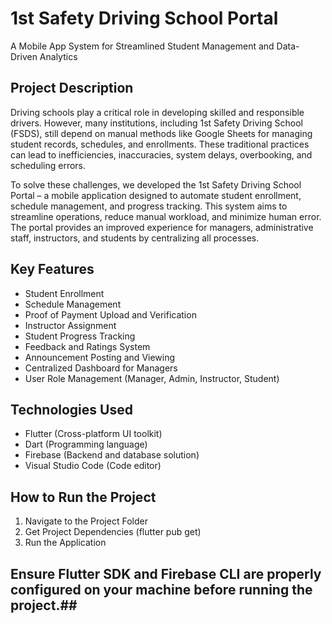 # 1st Safety Driving School Portal

A Mobile App System for Streamlined Student Management and Data-Driven Analytics

## Project Description

Driving schools play a critical role in developing skilled and responsible drivers. However, many institutions, including 1st Safety Driving School (FSDS), still depend on manual methods like Google Sheets for managing student records, schedules, and enrollments. These traditional practices can lead to inefficiencies, inaccuracies, system delays, overbooking, and scheduling errors.

To solve these challenges, we developed the 1st Safety Driving School Portal – a mobile application designed to automate student enrollment, schedule management, and progress tracking. This system aims to streamline operations, reduce manual workload, and minimize human error. The portal provides an improved experience for managers, administrative staff, instructors, and students by centralizing all processes.

## Key Features

- Student Enrollment
- Schedule Management
- Proof of Payment Upload and Verification
- Instructor Assignment
- Student Progress Tracking
- Feedback and Ratings System
- Announcement Posting and Viewing
- Centralized Dashboard for Managers
- User Role Management (Manager, Admin, Instructor, Student)

## Technologies Used

- Flutter (Cross-platform UI toolkit)
- Dart (Programming language)
- Firebase (Backend and database solution)
- Visual Studio Code (Code editor)

## How to Run the Project

1. Navigate to the Project Folder
2. Get Project Dependencies (flutter pub get)
3. Run the Application

## Ensure Flutter SDK and Firebase CLI are properly configured on your machine before running the project.##
